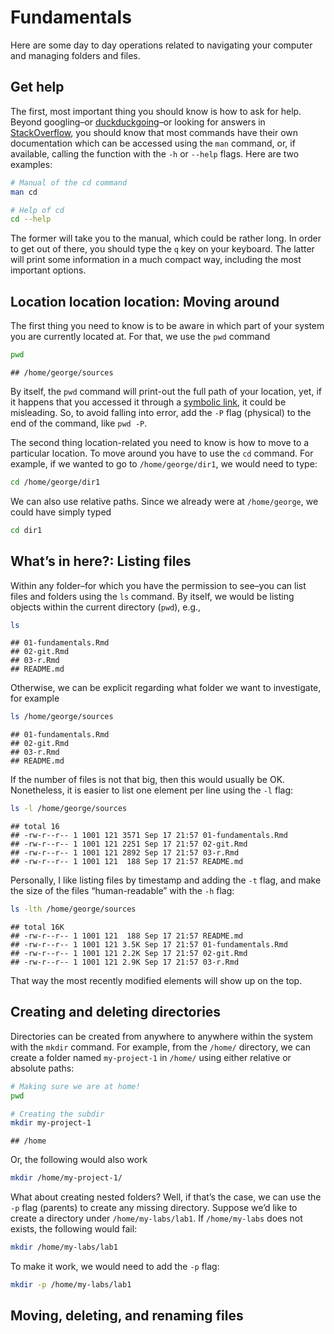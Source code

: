 
# Fundamentals

Here are some day to day operations related to navigating your computer
and managing folders and files.

## Get help

The first, most important thing you should know is how to ask for help.
Beyond googling–or [duckduckgoing](https://duckduckgo.com)–or looking
for answers in [StackOverflow](https://stackoverflow.com), you should
know that most commands have their own documentation which can be
accessed using the `man` command, or, if available, calling the function
with the `-h` or `--help` flags. Here are two examples:

``` bash
# Manual of the cd command
man cd

# Help of cd
cd --help
```

The former will take you to the manual, which could be rather long. In
order to get out of there, you should type the `q` key on your keyboard.
The latter will print some information in a much compact way, including
the most important options.

## Location location location: Moving around

The first thing you need to know is to be aware in which part of your
system you are currently located at. For that, we use the `pwd` command

``` bash
pwd
```

    ## /home/george/sources

By itself, the `pwd` command will print-out the full path of your
location, yet, if it happens that you accessed it through a [symbolic
link](), it could be misleading. So, to avoid falling into error, add
the `-P` flag (physical) to the end of the command, like `pwd -P`.

The second thing location-related you need to know is how to move to a
particular location. To move around you have to use the `cd` command.
For example, if we wanted to go to `/home/george/dir1`, we would need to
type:

``` bash
cd /home/george/dir1
```

We can also use relative paths. Since we already were at `/home/george`,
we could have simply typed

``` bash
cd dir1
```

## What’s in here?: Listing files

Within any folder–for which you have the permission to see–you can list
files and folders using the `ls` command. By itself, we would be listing
objects within the current directory (`pwd`), e.g.,

``` bash
ls
```

    ## 01-fundamentals.Rmd
    ## 02-git.Rmd
    ## 03-r.Rmd
    ## README.md

Otherwise, we can be explicit regarding what folder we want to
investigate, for example

``` bash
ls /home/george/sources
```

    ## 01-fundamentals.Rmd
    ## 02-git.Rmd
    ## 03-r.Rmd
    ## README.md

If the number of files is not that big, then this would usually be OK.
Nonetheless, it is easier to list one element per line using the `-l`
flag:

``` bash
ls -l /home/george/sources
```

    ## total 16
    ## -rw-r--r-- 1 1001 121 3571 Sep 17 21:57 01-fundamentals.Rmd
    ## -rw-r--r-- 1 1001 121 2251 Sep 17 21:57 02-git.Rmd
    ## -rw-r--r-- 1 1001 121 2892 Sep 17 21:57 03-r.Rmd
    ## -rw-r--r-- 1 1001 121  188 Sep 17 21:57 README.md

Personally, I like listing files by timestamp and adding the `-t` flag,
and make the size of the files “human-readable” with the `-h` flag:

``` bash
ls -lth /home/george/sources
```

    ## total 16K
    ## -rw-r--r-- 1 1001 121  188 Sep 17 21:57 README.md
    ## -rw-r--r-- 1 1001 121 3.5K Sep 17 21:57 01-fundamentals.Rmd
    ## -rw-r--r-- 1 1001 121 2.2K Sep 17 21:57 02-git.Rmd
    ## -rw-r--r-- 1 1001 121 2.9K Sep 17 21:57 03-r.Rmd

That way the most recently modified elements will show up on the top.

## Creating and deleting directories

Directories can be created from anywhere to anywhere within the system
with the `mkdir` command. For example, from the `/home/` directory, we
can create a folder named `my-project-1` in `/home/` using either
relative or absolute paths:

``` bash
# Making sure we are at home!
pwd

# Creating the subdir
mkdir my-project-1
```

    ## /home

Or, the following would also work

``` bash
mkdir /home/my-project-1/
```

What about creating nested folders? Well, if that’s the case, we can use
the `-p` flag (parents) to create any missing directory. Suppose we’d
like to create a directory under `/home/my-labs/lab1`. If
`/home/my-labs` does not exists, the following would fail:

``` bash
mkdir /home/my-labs/lab1
```

To make it work, we would need to add the `-p` flag:

``` bash
mkdir -p /home/my-labs/lab1
```

## Moving, deleting, and renaming files
